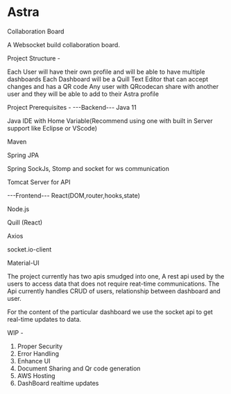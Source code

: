 # Astra
Collaboration Board


A Websocket build collaboration board.

Project Structure - 

Each User will have their own profile and will be able to have multiple dashboards
Each Dashboard will be a Quill Text Editor that can accept changes and has a QR code
Any user with QRcodecan share with another user and they will be able to add to their Astra profile

Project Prerequisites -
---Backend---
Java 11

Java IDE with Home Variable(Recommend using one with built in Server support like Eclipse or VScode)

Maven

Spring JPA

Spring SockJs, Stomp and socket for ws communication

Tomcat Server for API

---Frontend---
React(DOM,router,hooks,state)

Node.js

Quill (React)

Axios

socket.io-client

Material-UI

The project currently has two apis smudged into one, A rest api used by the users to access
data that does not require reat-time communications.
The Api currently handles CRUD of users, relationship between dashboard and user.

For the content of the particular dashboard we use the socket api to get real-time updates to data.


WIP - 
1) Proper Security
2) Error Handling
3) Enhance UI
4) Document Sharing and Qr code generation
5) AWS Hosting
6) DashBoard realtime updates


